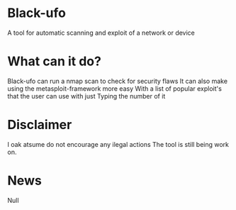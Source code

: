 # Black-ufo

A tool for automatic scanning and exploit of a network or device

# What can it do?

Black-ufo can run a nmap scan to check for security flaws
It can also make using the metasploit-framework more easy
With a list of popular exploit's that the user can use with just 
Typing the number of it 

# Disclaimer
I oak atsume do not encourage any ilegal actions 
The tool is still being work on.
# News
Null
